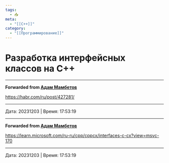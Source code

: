 ```yaml
---
tags:
  - 📥
meta:
  - "[[C++]]"
category:
  - "[[Программирование]]"
---
```


# Разработка интерфейсных классов на С++




***

**Forwarded from [Адам Мамбетов](https://t.me/Adammambetov)**

https://habr.com/ru/post/427281/

---

Дата: 20231203 | Время: 17:53:19


***

**Forwarded from [Адам Мамбетов](https://t.me/Adammambetov)**

https://learn.microsoft.com/ru-ru/cpp/cppcx/interfaces-c-cx?view=msvc-170

---

Дата: 20231203 | Время: 17:53:19